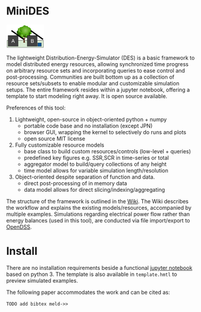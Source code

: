 # MiniDES

<img src="https://github.com/simulator0/SIML/blob/master/wiki_images/commtree.png" alt="commtree" width="20%"/>

The lightweight Distribution-Energy-Simulator (DES) is a basic framework to model distributed energy resources, allowing synchronized time progress on arbitrary resource sets and incorporating queries to ease control and post-processing. 
Communities are built bottom up as a collection of resource sets/subsets to enable modular and customizable simulation setups. The entire framework resides within a jupyter notebook, offering a template to start modeling right away. It is open source available.

Preferences of this tool:
1. Lightweight, open-source in object-oriented python + numpy
   - portable code base and no installation (except JPN)
   - browser GUI, wrapping the kernel to selectively do runs and plots
   - open source MIT license
2. Fully customizable resource models
   - base class to build custom resources/controls (low-level + queries)
   - predefined key figures e.g. SSR,SCR in time-series or total
   - aggregator model to build/query collections of any height
   - time model allows for variable simulation length/resolution
3. Object-oriented despite separation of function and data.
   - direct post-processing of in memory data
   - data model allows for direct slicing/indexing/aggregating

The structure of the framework is outlined in the [Wiki](https://github.com/simulator0/SIML/wiki). The Wiki describes the workflow and explains the existing models/resources, accompanied by multiple examples. Simulations regarding electrical power flow rather than energy balances (used in this tool), are conducted via file import/export to [OpenDSS](https://sourceforge.net/projects/electricdss/).

# Install

There are no installation requirements beside a functional [jupyter notebook](https://jupyter.readthedocs.io/en/latest/install.html) based on python 3. The template is also available in `template.hmtl` to preview simulated examples.

The following paper accommodates the work and can be cited as:
```
TODO add bibtex meld->>
```
